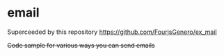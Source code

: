 # email

Superceeded by this repository https://github.com/FourjsGenero/ex_mail

~~Code sample for various ways you can send emails~~
